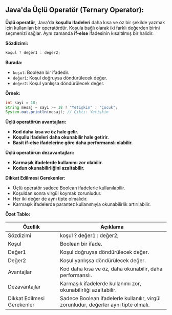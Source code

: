 ## Java'da Üçlü Operatör (Ternary Operator):

**Üçlü operatör**, Java'da **koşullu ifadeleri** daha kısa ve öz bir şekilde yazmak için kullanılan bir operatördür. Koşula bağlı olarak iki farklı değerden birini seçmenizi sağlar. Aynı zamanda **if-else** ifadesinin kısaltılmış bir halidir.

**Sözdizimi:**

```java
koşul ? değer1 : değer2;
```

**Burada:**

* `koşul`: Boolean bir ifadedir.
* `değer1`: Koşul doğruysa döndürülecek değer.
* `değer2`: Koşul yanlışsa döndürülecek değer.

**Örnek:**

```java
int sayi = 10;
String mesaj = sayi >= 18 ? "Yetişkin" : "Çocuk";
System.out.println(mesaj); // Çıktı: Yetişkin
```

**Üçlü operatörün avantajları:**

* **Kod daha kısa ve öz hale gelir.**
* **Koşullu ifadeleri daha okunabilir hale getirir.**
* **Basit if-else ifadelerine göre daha performanslı olabilir.**

**Üçlü operatörün dezavantajları:**

* **Karmaşık ifadelerde kullanımı zor olabilir.**
* **Kodun okunabilirliğini azaltabilir.**

**Dikkat Edilmesi Gerekenler:**

* Üçlü operatör sadece Boolean ifadelerle kullanılabilir.
* Koşuldan sonra virgül koymak zorunludur.
* Her iki değer de aynı tipte olmalıdır.
* Karmaşık ifadelerde parantez kullanımıyla okunabilirlik artırılabilir.

**Özet Tablo:**

| Özellik | Açıklama |
|---|---|
| Sözdizimi | koşul ? değer1 : değer2; |
| Koşul | Boolean bir ifade. |
| Değer1 | Koşul doğruysa döndürülecek değer. |
| Değer2 | Koşul yanlışsa döndürülecek değer. |
| Avantajlar | Kod daha kısa ve öz, daha okunabilir, daha performanslı. |
| Dezavantajlar | Karmaşık ifadelerde kullanımı zor, okunabilirliği azaltabilir. |
| Dikkat Edilmesi Gerekenler | Sadece Boolean ifadelerle kullanılır, virgül zorunludur, değerler aynı tipte olmalı. |

